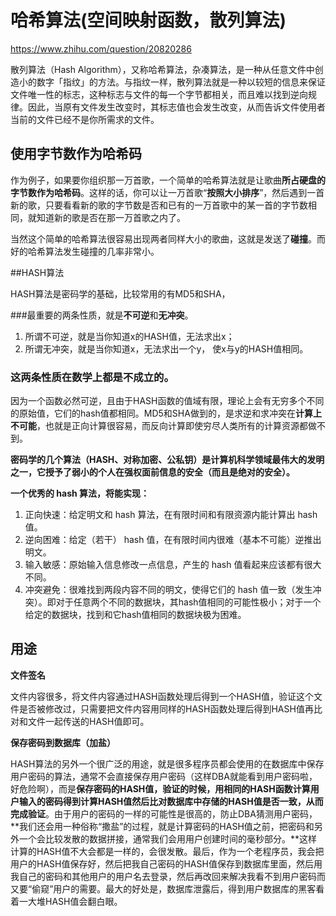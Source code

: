 # 哈希算法(空间映射函数，散列算法)

https://www.zhihu.com/question/20820286

散列算法（Hash Algorithm），又称哈希算法，杂凑算法，是一种从任意文件中创造小的数字「指纹」的方法。与指纹一样，散列算法就是一种以较短的信息来保证文件唯一性的标志，这种标志与文件的每一个字节都相关，而且难以找到逆向规律。因此，当原有文件发生改变时，其标志值也会发生改变，从而告诉文件使用者当前的文件已经不是你所需求的文件。

## 使用字节数作为哈希码

作为例子，如果要你组织那一万首歌，一个简单的哈希算法就是让歌曲**所占硬盘的字节数作为哈希码**。这样的话，你可以让一万首歌“**按照大小排序**”，然后遇到一首新的歌，只要看看新的歌的字节数是否和已有的一万首歌中的某一首的字节数相同，就知道新的歌是否在那一万首歌之内了。

当然这个简单的哈希算法很容易出现两者同样大小的歌曲，这就是发送了**碰撞**。而好的哈希算法发生碰撞的几率非常小。



##HASH算法

HASH算法是密码学的基础，比较常用的有MD5和SHA，

###最重要的两条性质，就是**不可逆**和**无冲突**。

1. 所谓不可逆，就是当你知道x的HASH值，无法求出x；
2. 所谓无冲突，就是当你知道x，无法求出一个y， 使x与y的HASH值相同。

### 这两条性质**在数学上都是不成立的**。

因为一个函数必然可逆，且由于HASH函数的值域有限，理论上会有无穷多个不同的原始值，它们的hash值都相同。MD5和SHA做到的，是求逆和求冲突在**计算上不可能**，也就是正向计算很容易，而反向计算即使穷尽人类所有的计算资源都做不到。

**密码学的几个算法（HASH、对称加密、公私钥）是计算机科学领域最伟大的发明之一，它授予了弱小的个人在强权面前信息的安全（而且是绝对的安全）。**


**一个优秀的 hash 算法，将能实现：**

1. 正向快速：给定明文和 hash 算法，在有限时间和有限资源内能计算出 hash 值。
2. 逆向困难：给定（若干） hash 值，在有限时间内很难（基本不可能）逆推出明文。
3. 输入敏感：原始输入信息修改一点信息，产生的 hash 值看起来应该都有很大不同。
4. 冲突避免：很难找到两段内容不同的明文，使得它们的 hash 值一致（发生冲突）。即对于任意两个不同的数据块，其hash值相同的可能性极小；对于一个给定的数据块，找到和它hash值相同的数据块极为困难。


## 用途

**文件签名**

文件内容很多，将文件内容通过HASH函数处理后得到一个HASH值，验证这个文件是否被修改过，只需要把文件内容用同样的HASH函数处理后得到HASH值再比对和文件一起传送的HASH值即可。

**保存密码到数据库（加盐）**

HASH算法的另外一个很广泛的用途，就是很多程序员都会使用的在数据库中保存用户密码的算法，通常不会直接保存用户密码（这样DBA就能看到用户密码啦，好危险啊），而是**保存密码的HASH值，验证的时候，用相同的HASH函数计算用户输入的密码得到计算HASH值然后比对数据库中存储的HASH值是否一致，从而完成验证**。由于用户的密码的一样的可能性是很高的，防止DBA猜测用户密码，**我们还会用一种俗称“撒盐”的过程，就是计算密码的HASH值之前，把密码和另外一个会比较发散的数据拼接，通常我们会用用户创建时间的毫秒部分。**这样计算的HASH值不大会都是一样的，会很发散。最后，作为一个老程序员，我会把用户的HASH值保存好，然后把我自己密码的HASH值保存到数据库里面，然后用我自己的密码和其他用户的用户名去登录，然后再改回来解决我看不到用户密码而又要“偷窥”用户的需要。最大的好处是，数据库泄露后，得到用户数据库的黑客看着一大堆HASH值会翻白眼。




